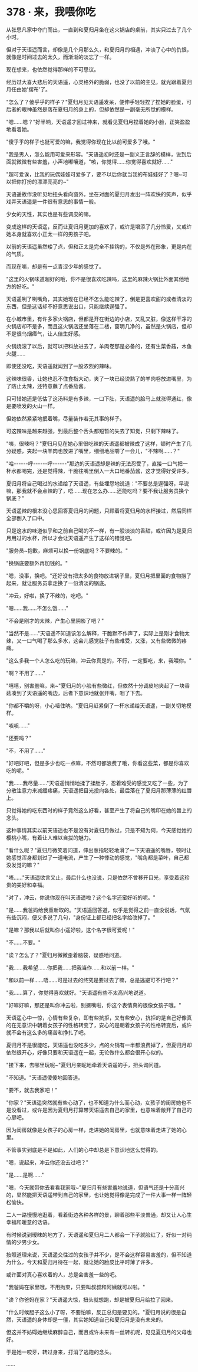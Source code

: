 <link rel="stylesheet" href="../../styles/text.css" />
<h1>378 · 来，我喂你吃</h1>

从张思凡家中夺门而出，一直到和夏归月坐在这火锅店的桌前，其实只过去了几个小时。

但对于天语遥而言，却像是几个月那么久，和夏归月的相遇，冲淡了心中的仇恨，就像是时间过去的太久，而渐渐的淡忘了一样。

现在想来，也依然觉得那样的不可思议。

经历过大喜大悲后的天语遥，心灵格外的脆弱，也没了以前的主见，就光跟着夏归月任由她'摆布'了。

"怎么了？傻乎乎的样子？"夏归月见天语遥发呆，便伸手轻轻捏了捏她的脸蛋，可后者的眼神虽然是落在夏归月的身上的，但却依然是一副毫无所觉的模样。

"嗯......嗯？"好半晌，天语遥才回过神来，就看见夏归月捏着她的小脸，正笑盈盈地看着她。

"傻乎乎的样子也挺可爱的嘛，我觉得你现在比以前可爱多了哦。"

"我是男人，怎么能用可爱来形容。"天语遥初时还是一副义正言辞的模样，说到后面就微微有些害羞，小声地嘟嚷道，"咳，你觉得......你觉得喜欢就好......"

"超可爱诶，比我的玩偶娃娃可爱多了，要不以后你就当我的布娃娃好了？嗯\~可以把你打扮的漂漂亮亮的\~"

天语遥故作没听见地扭头看向窗外，坐在对面的夏归月发出一阵欢快的笑声，似乎戏弄天语遥是一件很有意思的事情一般。

少女的天性，其实也是有些调皮的嘛。

变成这样的天语遥，反而让夏归月更加的喜欢了，或许是增添了几分怜爱，又或许她本身就喜欢小正太一样的男孩子吧。

以前的天语遥虽然矮了点，但和正太是完全不挂钩的，不仅是外在形象，更是内在的气质。

而现在嘛，却是有一点青涩少年的感觉了。

"这里的火锅味道超好的哦，你不是很喜欢吃辣吗，这里的麻辣火锅比外面其他地方的好吃。"

天语遥咧了咧嘴角，其实她现在已经不怎么能吃辣了，倒是更喜欢甜的或者清淡的东西，但是这话却不好意思说出口，只能继续逞强了。

在小城市里，有许多家火锅店，但都是开在街边的小店，又乱又脏，像这样干净的火锅店却不是多，而且这火锅店还坐落在二楼，窗明几净的，虽然是火锅店，但却不是很乌烟瘴气，让人倍生好感。

火锅烧滚了以后，就可以把料放进去了，羊肉卷那是必备的，还有生菜香菇，木鱼火腿......

即使还没吃，天语遥就闻到了一股浓烈的辣味。

这辣味很香，让她也忍不住食指大动，夹了一块已经烫熟了的羊肉卷放进嘴里，为了防止太辣，还特意蘸了点番茄酱。

只可惜她还是低估了这汤料是有多辣，一口下肚，天语遥的脸马上就涨得通红，像是要喷发的火山一样。

但她依然紧紧地抿着嘴，尽量装作若无其事的样子。

可这辣味是越来越强，到最后整个舌头都短暂的失去了知觉，只剩下辣味了。

"咦，很辣吗？"夏归月见在她心里很吃辣的天语遥都被辣成了这样，顿时产生了几分疑惑，夹起一块羊肉也放进了嘴里，细细地品嚼了一会儿，"不辣啊......？"

"哈------呼------呼------"那边的天语遥却是辣的无法忍受了，直接一口气把一杯水都喝完，还是觉得辣，干脆往嘴里倒入一大口地番茄酱，这才觉得好受许多。

夏归月将自己喝过的水递给了天语遥，有些埋怨地说道："不要总是逞强呀，早说嘛，那我就不会点辣的了，唔......现在怎么办......还能吃吗？要不我让服务员换个锅底？"

天语遥辣的根本没心思回答夏归月的问题，只顾着将夏归月的水杯接过，然后同样全部倒入了口中。

只是这水的味道似乎和之前自己喝的不一样，有一股淡淡的香甜，或许因为是夏归月用过的水杯，所以才会让天语遥产生了这样的错觉吧。

"服务员\~抱歉，麻烦可以换一份锅底吗？不要辣的。"

"换锅底要额外再加钱的。"

"嗯，没事，换吧。"还好没有把太多的食物放进锅子里，夏归月把里面的食物捞了起来，就让服务员拿走换了一份清淡的锅底。

"冲云，好啦，换了不辣的，吃吧。"

"嗯......我......不怎么饿......"

"不会是刚才的太辣，产生心里阴影了吧？"

"当然不是......"天语遥不知道该怎么解释，干脆默不作声了，实际上是刚才食物太辣，又一口气喝了那么多水，这会儿感觉肚子有些难受，又涨，又有些微微的疼痛。

"这么多我一个人怎么吃的玩嘛，冲云你真是的，不行，一定要吃，来，我喂你。"

"啊？不用了......"

"嘻嘻，别害羞嘛，来\~"夏归月的小脸有些微红，但依然十分调皮地夹起了一块香菇凑到了天语遥的嘴边，后者下意识地就张开嘴，咽了下去。

"你都不嚼的呀，小心噎住呐。"夏归月赶紧倒了一杯水递给天语遥，一副关切地模样。

"咳咳......"

"还要吗？"

"不，不用了......"

"好吧好吧，但是多少也吃一点嘛，不然可都浪费了哦，你看这些菜，都是你喜欢吃的呢。"

"我......我尽量......"天语遥悄悄地揉了揉肚子，忍着难受的感觉又吃了一些，为了分散注意力来减缓疼痛，天语遥把目光投向各处，最后落在了夏归月那薄薄的红唇上。

只觉得她的吃东西时的样子竟然这么好看，甚至产生了将自己的嘴印在她的唇上的念头。

这种事情其实以前天语遥也不是没有对夏归月做过，只是不知为何，今天感觉她的樱桃小嘴，有着让人难以自拔的魅力。

"看什么呢？"夏归月微笑着问道，伸出葱指轻轻地滑了一下天语遥的嘴唇，顿时让她感觉浑身都划过了一道电流，产生了一种悸动的感觉，"嘴角都是菜叶，自己都没发觉的嘛？"

"唔......"天语遥欲言又止，最后什么也没说，只是依然不曾移开目光，享受着这珍贵的美好和幸福。

"对了，冲云，你说你现在叫天语遥啦？这个名字还蛮好听的呢。"

"是......我爸妈给我重新取的。"天语遥回答道，似乎是觉得之前一直没说话，气氛有些沉闷，便又多说了几句，"身份证上都已经把名字给改掉了。"

"是嘛？那我以后就叫你小遥好啦，这个名字很可爱呢！"

"不......不要。"

"诶？怎么了？"夏归月微微歪着脑袋，疑惑地问道。

"我......我希望......你把我......把我当作......和以前一样。"

"和以前一样......唔......可是过去的终究是要过去了嘛，总是逃避可不行吧？"

"我......算了，你觉得喜欢就好。"天语遥有些不太高兴地说道。

"好嘛好嘛，那还是叫你冲云啦，别撅嘴啦，你这个表情真的很像女孩子哦。"

天语遥心中一惊，心情有些复杂，即有些抗拒，又有些安心，抗拒的是自己好像真的在无意识中朝着女孩子的性格转变了，安心的是朝着女孩子的性格转变后，或许就不会有这么多的痛苦和挣扎了吧。

夏归月不是很能吃，天语遥也没吃多少，点的火锅有一半都浪费掉了，但夏归月却依然很开心，好像只要和天语遥在一起，无论做什么都会很开心似的。

"接下来，去哪里玩呢\~"夏归月亲昵地牵着天语遥的手，扭头询问道。

"不知道。"天语遥傻傻地回答道。

"要不，就去我家吧！"

"你家？"天语遥突然就有些心动了，也不知道为什么而心动，女孩子的闺房她也不是没看过，或许是因为夏归月打算带天语遥去自己的家里，也意味着敞开了自己的心扉吧。

因为闺房就像是女孩子的心房一样，走进她的闺房里，也就意味着走进了她的心里。

不管事实到底是不是如此，人们的心中却总是下意识地这么觉得的。

"嗯，说起来，冲云你还没去过吧？"

"是......是啊......"

"嗯，今天就带你去看看我家哦\~"夏归月有些害羞地说道，但语气还是十分高兴的，显然能把天语遥带到自己的家里，也让她觉得像是完成了一件大事一样一阵轻松愉快。

二人一路慢慢地逛着，看着街边各种各样的景，聊着那些平淡普通，却又让人心生幸福和暖意的话语。

有时候说到暧昧的地方了，天语遥和夏归月二人都会一下子就脸红了，好似一对纯情的少男少女。

按照道理来说，天语遥交往过的女孩子并不少，是不会这样容易害羞的，但不知道为什么，今天和夏归月待在一起，就让她的脸皮比平时薄了许多。

或许面对真心喜欢着的人，总是会害羞一些的吧。

"我爸妈在家里哦，不用拘束，只要叫叔叔和阿姨就可以啦。"

"诶？你爸妈在家？"天语遥大惊，扭头就想跑，却是被夏归月给拉了回来。

"什么时候胆子这么小了呀，不要怕嘛，反正总归是要见的。"夏归月说的很是自然，天语遥的身体却是一僵，其实她知道自己和夏归月是没有未来的。

但这并不妨碍她继续麻醉自己，而且或许未来有一丝转机呢，见见夏归月的父母也好。

于是她一咬牙，转过身来，打消了逃跑的念头。

......
